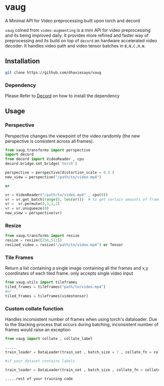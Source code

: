 # vaug
A Minimal API for Video preprocessing built upon torch and decord 

`vaug` coined from `video-augmenting`  is a mini API for video preprocessing and its being improved daily. It provides more refined and faster way of preprocessing and its build on top of `decord` an hardware accelerated video decoder.
It handles video path and video tensor batches in `B,N,C,H,W`.

## Installation
```bash
git clone https://github.com/dhaviesayo/vaug
```
### Dependency
Please Refer to [Decord](https://github.com/dmlc/decord) on how to install the dependency

## Usage

### Perspective

Perspective changes the viewpoint of the video randomly (the new perspective is consistent across all frames).
```python
from vaug.transforms import perspective
import decord
from decord import VideoReader , cpu
decord.bridge.set_bridge('torch')

perspective = perspective(distortion_scale = 0.5 )
new_view = perspective("/path/to/video.mp4")

or

vr = VideoReader("/path/to/video.mp4" , cpu(0))
vr = vr.get_batch(range(0, len(vr)))  # to get certain amounts of frame
vr =  vr.permute(0,3,1,2)
vr = vr.unsqueeze(0)
new_view = perspective(vr)
```

### Resize

```python
from vaug.transforms import resize
resize = resize([256,512])
resized_video = resize("/path/to/video.mp4") or Tensor
```

### Tile Frames
Return a list containing a single image containing all the frames and x,y coordinates of each tiled frame. only accepts single video input
```python
from vaug.utils import tileframes
tiled_frames = tileframes("path/to/video.mp4")
#or
tiled_frames = tileframes(videotensor)
```

### Custom collate function
Handles inconsistent number of frames when using torch's dataloader.
Due to the Stacking process that occurs during batching, inconsistent number of frames would raise an exception

```python
from vaug import collate , collate_label

.....
train_loader = DataLoader(train_set , batch_size = 7 , collate_fn = collate)

#if your dataset contains labels

train_loader = DataLoader(train_set , batch_size , collate_fn = collate_label)

.....rest of your training code

```






